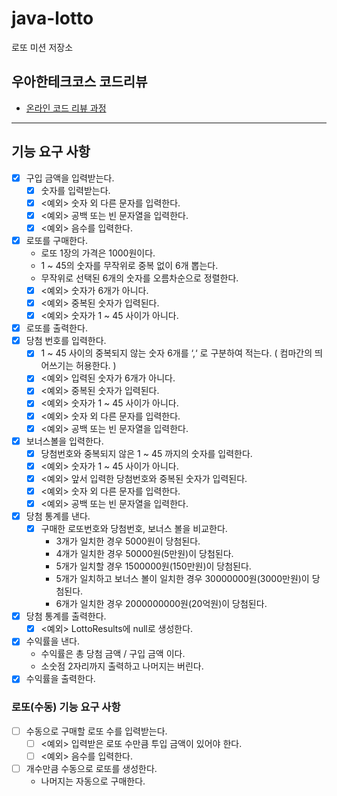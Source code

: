 # java-lotto

로또 미션 저장소

## 우아한테크코스 코드리뷰

- [온라인 코드 리뷰 과정](https://github.com/woowacourse/woowacourse-docs/blob/master/maincourse/README.md)

---

## 기능 요구 사항

- [x] 구입 금액을 입력받는다.
    - [x] 숫자를 입력받는다.
    - [x] <예외> 숫자 외 다른 문자를 입력한다.
    - [x] <예외> 공백 또는 빈 문자열을 입력한다.
    - [x] <예외> 음수를 입력한다.
- [x] 로또를 구매한다.
    - 로또 1장의 가격은 1000원이다.
    - 1 ~ 45의 숫자를 무작위로 중복 없이 6개 뽑는다.
    - 무작위로 선택된 6개의 숫자를 오름차순으로 정렬한다.
    - [x] <예외> 숫자가 6개가 아니다.
    - [x] <예외> 중복된 숫자가 입력된다.
    - [X] <예외> 숫자가 1 ~ 45 사이가 아니다.
- [x] 로또를 출력한다.
- [x] 당첨 번호를 입력한다.
    - [x] 1 ~ 45 사이의 중복되지 않는 숫자 6개를 ‘,‘ 로 구분하여 적는다. ( 컴마간의 띄어쓰기는 허용한다. )
    - [x] <예외> 입력된 숫자가 6개가 아니다.
    - [x] <예외> 중복된 숫자가 입력된다.
    - [x] <예외> 숫자가 1 ~ 45 사이가 아니다.
    - [x] <예외> 숫자 외 다른 문자를 입력한다.
    - [x] <예외> 공백 또는 빈 문자열을 입력한다.
- [x] 보너스볼을 입력한다.
    - [x] 당첨번호와 중복되지 않은 1 ~ 45 까지의 숫자를 입력한다.
    - [x] <예외> 숫자가 1 ~ 45 사이가 아니다.
    - [x] <예외> 앞서 입력한 당첨번호와 중복된 숫자가 입력된다.
    - [x] <예외> 숫자 외 다른 문자를 입력한다.
    - [x] <예외> 공백 또는 빈 문자열을 입력한다.
- [x] 당첨 통계를 낸다.
    - [x] 구매한 로또번호와 당첨번호, 보너스 볼을 비교한다.
        - 3개가 일치한 경우 5000원이 당첨된다.
        - 4개가 일치한 경우 50000원(5만원)이 당첨된다.
        - 5개가 일치할 경우 1500000원(150만원)이 당첨된다.
        - 5개가 일치하고 보너스 볼이 일치한 경우 30000000원(3000만원)이 당첨된다.
        - 6개가 일치한 경우 2000000000원(20억원)이 당첨된다.
- [x] 당첨 통계를 출력한다.
  - [x] <예외> LottoResults에 null로 생성한다.
- [x] 수익률을 낸다.
    - 수익률은 총 당첨 금액 / 구입 금액 이다.
    - 소숫점 2자리까지 출력하고 나머지는 버린다.
- [x] 수익률을 출력한다.

### 로또(수동) 기능 요구 사항
- [ ] 수동으로 구매할 로또 수를 입력받는다.
  - [ ] <예외> 입력받은 로또 수만큼 투입 금액이 있어야 한다.
  - [ ] <예외> 음수를 입력한다.
- [ ] 개수만큼 수동으로 로또를 생성한다.
  - 나머지는 자동으로 구매한다.